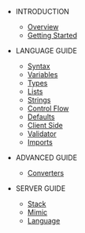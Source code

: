 -   INTRODUCTION

    -   [Overview](README.md)
    -   [Getting Started](quickstart.md)

-   LANGUAGE GUIDE

    -   [Syntax](language/syntax.md)
    -   [Variables](language/variables.md)
    -   [Types](language/types.md)
    -   [Lists](language/lists.md)
    -   [Strings](language/strings.md)
    -   [Control Flow](language/controlflow.md)
    -   [Defaults](language/defaults.md)
    -   [Client Side](language/clientside.md)
    -   [Validator](language/validator.md)
    -   [Imports](language/imports.md)

-   ADVANCED GUIDE

    -   [Converters](language/converters.md)

*   SERVER GUIDE

    -   [Stack](server/stack.md)
    -   [Mimic](server/mimic.md)
    -   [Language](server/language.md)
